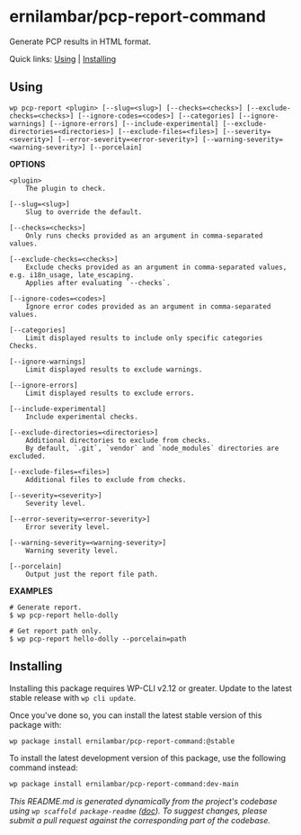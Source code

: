ernilambar/pcp-report-command
=============================

Generate PCP results in HTML format.



Quick links: [Using](#using) | [Installing](#installing)

## Using

~~~
wp pcp-report <plugin> [--slug=<slug>] [--checks=<checks>] [--exclude-checks=<checks>] [--ignore-codes=<codes>] [--categories] [--ignore-warnings] [--ignore-errors] [--include-experimental] [--exclude-directories=<directories>] [--exclude-files=<files>] [--severity=<severity>] [--error-severity=<error-severity>] [--warning-severity=<warning-severity>] [--porcelain]
~~~

**OPTIONS**

	<plugin>
		The plugin to check.

	[--slug=<slug>]
		Slug to override the default.

	[--checks=<checks>]
		Only runs checks provided as an argument in comma-separated values.

	[--exclude-checks=<checks>]
		Exclude checks provided as an argument in comma-separated values, e.g. i18n_usage, late_escaping.
		Applies after evaluating `--checks`.

	[--ignore-codes=<codes>]
		Ignore error codes provided as an argument in comma-separated values.

	[--categories]
		Limit displayed results to include only specific categories Checks.

	[--ignore-warnings]
		Limit displayed results to exclude warnings.

	[--ignore-errors]
		Limit displayed results to exclude errors.

	[--include-experimental]
		Include experimental checks.

	[--exclude-directories=<directories>]
		Additional directories to exclude from checks.
		By default, `.git`, `vendor` and `node_modules` directories are excluded.

	[--exclude-files=<files>]
		Additional files to exclude from checks.

	[--severity=<severity>]
		Severity level.

	[--error-severity=<error-severity>]
		Error severity level.

	[--warning-severity=<warning-severity>]
		Warning severity level.

	[--porcelain]
		Output just the report file path.

**EXAMPLES**

    # Generate report.
    $ wp pcp-report hello-dolly

    # Get report path only.
    $ wp pcp-report hello-dolly --porcelain=path

## Installing

Installing this package requires WP-CLI v2.12 or greater. Update to the latest stable release with `wp cli update`.

Once you've done so, you can install the latest stable version of this package with:

```bash
wp package install ernilambar/pcp-report-command:@stable
```

To install the latest development version of this package, use the following command instead:

```bash
wp package install ernilambar/pcp-report-command:dev-main
```


*This README.md is generated dynamically from the project's codebase using `wp scaffold package-readme` ([doc](https://github.com/wp-cli/scaffold-package-command#wp-scaffold-package-readme)). To suggest changes, please submit a pull request against the corresponding part of the codebase.*
